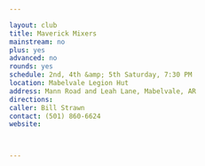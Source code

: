 ```yaml
---

layout: club
title: Maverick Mixers
mainstream: no
plus: yes
advanced: no
rounds: yes
schedule: 2nd, 4th &amp; 5th Saturday, 7:30 PM
location: Mabelvale Legion Hut
address: Mann Road and Leah Lane, Mabelvale, AR
directions: 
caller: Bill Strawn
contact: (501) 860-6624
website: 



---
```


